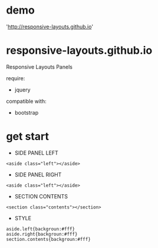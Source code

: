 # demo

'http://responsive-layouts.github.io'

# responsive-layouts.github.io
Responsive Layouts Panels

require: 
- jquery

compatible with:
- bootstrap

# get start

- SIDE PANEL LEFT

```
<aside class="left"></aside>
```
- SIDE PANEL RIGHT
```
<aside class="left"></aside>
```
- SECTION CONTENTS
```
<section class="contents"></section>
```
- STYLE
```
aside.left{backgroun:#fff}
aside.right{backgroun:#fff}
section.contents{backgroun:#fff}
```



